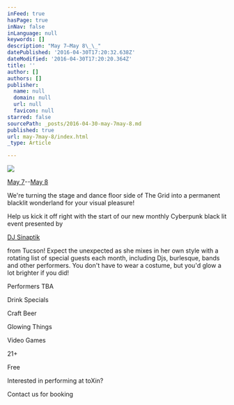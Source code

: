 ```yaml
---
inFeed: true
hasPage: true
inNav: false
inLanguage: null
keywords: []
description: "May 7–May 8\_\_"
datePublished: '2016-04-30T17:20:32.638Z'
dateModified: '2016-04-30T17:20:20.364Z'
title: ''
author: []
authors: []
publisher:
  name: null
  domain: null
  url: null
  favicon: null
starred: false
sourcePath: _posts/2016-04-30-may-7may-8.md
published: true
url: may-7may-8/index.html
_type: Article

---
```

![](https://the-grid-user-content.s3-us-west-2.amazonaws.com/b620a603-1749-4e84-99ee-3c4962ddda38.jpg)

[May 7][0]--[May 8][1] 

We're turning the stage and dance floor side of The Grid into a permanent blacklit wonderland for your visual pleasure!

Help us kick it off right with the start of our new monthly Cyberpunk black lit event presented by

[DJ Sinaptik][2]

from Tucson! Expect the unexpected as she mixes in her own style with a rotating list of special guests each month, including Djs, burlesque, bands and other performers. You don't have to wear a costume, but you'd glow a lot brighter if you did!

Performers TBA

Drink Specials

Craft Beer

Glowing Things

Video Games

21+

Free

Interested in performing at toXin?

Contact us for booking

[0]: https://www.facebook.com/events/calendar?adjusted_ts=1462604400&open_popup_on_init=1
[1]: https://www.facebook.com/events/calendar?adjusted_ts=1462690800&open_popup_on_init=1
[2]: https://www.facebook.com/sinaptik.terrorscape/